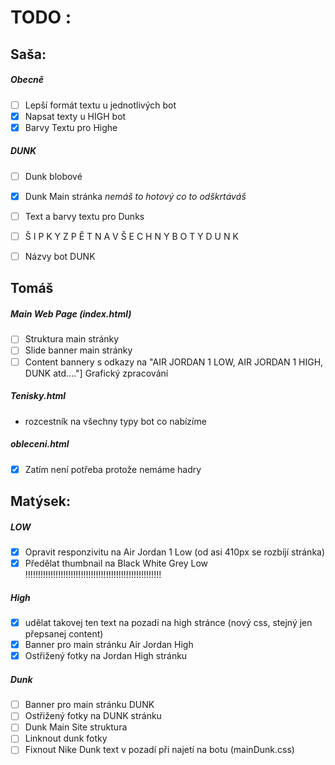 # TODO :
## Saša:
##### Obecně
- [ ] Lepší formát textu u jednotlivých bot
- [x] Napsat texty u HIGH bot
- [x] Barvy Textu pro Highe
##### DUNK
- [ ] Dunk blobové
- [x] Dunk Main stránka *nemáš to hotový co to odškrtáváš*
- [ ] Text a barvy textu pro Dunks
- [ ] Š I P K Y    Z P Ě T    N A    V Š E C H N Y    B O T Y   D U N K
- [ ] Názvy bot DUNK



## Tomáš
##### Main Web Page (index.html)
- [ ] Struktura main stránky
- [ ] Slide banner main stránky
- [ ] Content bannery s odkazy na "AIR JORDAN 1 LOW, AIR JORDAN 1 HIGH, DUNK atd...."] Grafický zpracování
##### Tenisky.html
- rozcestník na všechny typy bot co nabízíme
##### obleceni.html
- [X] Zatím není potřeba protože nemáme hadry 



## Matýsek:
##### LOW
- [X] Opravit responzivitu na Air Jordan 1 Low (od asi 410px se rozbíjí stránka)
- [X] Předělat thumbnail na Black White Grey Low !!!!!!!!!!!!!!!!!!!!!!!!!!!!!!!!!!!!!!!!!!!!!!!!!!!!!!
##### High
- [X] udělat takovej ten text na pozadí na high stránce (nový css, stejný jen přepsanej content)
- [X] Banner pro main stránku Air Jordan High
- [X] Ostřižený fotky na Jordan High stránku
##### Dunk
- [ ] Banner pro main stránku DUNK
- [ ] Ostřižený fotky na DUNK stránku
- [ ] Dunk Main Site struktura
- [ ] Linknout dunk fotky
- [ ] Fixnout Nike Dunk text v pozadí při najetí na botu (mainDunk.css)

